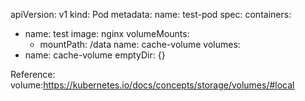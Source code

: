 apiVersion: v1
kind: Pod
metadata:
  name: test-pod 
spec:
  containers:
  - name: test
    image: nginx
    volumeMounts:
    - mountPath: /data
      name: cache-volume
  volumes:
  - name: cache-volume
    emptyDir: {}

Reference: volume:https://kubernetes.io/docs/concepts/storage/volumes/#local